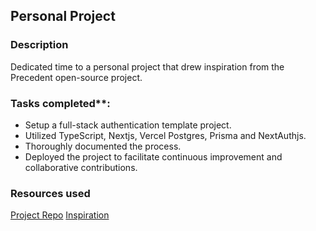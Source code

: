 ## Personal Project

### Description 
Dedicated time to a personal project that drew inspiration from the Precedent open-source project.

### Tasks completed**:  
- Setup a full-stack authentication template project.
- Utilized TypeScript, Nextjs, Vercel Postgres, Prisma and NextAuthjs.
- Thoroughly documented the process.
- Deployed the project to facilitate continuous improvement and collaborative contributions. 

### Resources used
[Project Repo](https://github.com/kelvinyelyen/nextjs-postgres-auth)
[Inspiration](https://github.com/steven-tey/precedent/issues/64)
